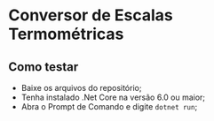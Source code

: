 # Conversor de Escalas Termométricas
## Como testar
- Baixe os arquivos do repositório;
- Tenha instalado .Net Core na versão 6.0 ou maior;
- Abra o Prompt de Comando e digite `dotnet run`; 
